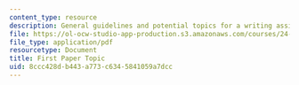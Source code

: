 ```yaml
---
content_type: resource
description: General guidelines and potential topics for a writing assignment on bioethics.
file: https://ol-ocw-studio-app-production.s3.amazonaws.com/courses/24-06j-bioethics-spring-2009/8ccc428db443a773c6345841059a7dcc_MIT24_06Js09_assn01.pdf
file_type: application/pdf
resourcetype: Document
title: First Paper Topic
uid: 8ccc428d-b443-a773-c634-5841059a7dcc
---
```

